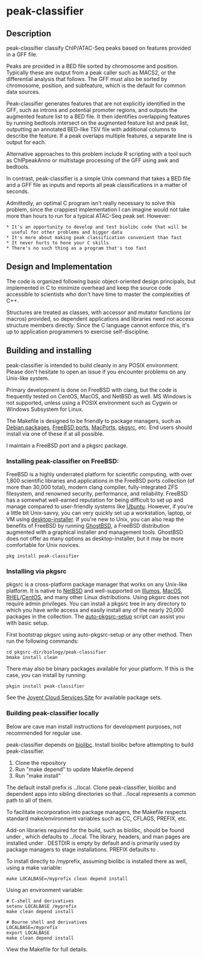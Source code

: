 # peak-classifier

## Description

peak-classifier classify ChIP/ATAC-Seq peaks based on features provided in
a GFF file.

Peaks are provided in a BED file sorted by chromosome and position.  Typically
these are output from a peak caller such as MACS2, or the differential
analysis that follows.  The GFF must also be sorted by chromosome, position,
and subfeature, which is the default for common data sources.

Peak-classifier generates features that are not explicitly identified in the
GFF, such as introns and potential promoter regions, and outputs the augmented
feature list to a BED file.  It then identifies overlapping features by
running bedtools intersect on the augmented feature list and peak list,
outputting an annotated BED-like TSV file with additional columns to describe
the feature.  If a peak overlaps multiple features, a separate line is output
for each.

Alternative approaches to this problem include R scripting with a tool such
as ChIPpeakAnno or multistage processing of the GFF using awk and bedtools.

In contrast, peak-classifier is a simple Unix command that takes a BED file
and a GFF file as inputs and reports all peak classifications in a matter of
seconds.

Admittedly, an optimal C program isn't really necessary to solve this problem,
since the crappiest implementation I can imagine would not take more than
hours to run for a typical ATAC-Seq peak set.  However:

    * It's an opportunity to develop and test biolibc code that will be
      useful for other problems and bigger data
    * It's more about making peak classification convenient than fast
    * It never hurts to hone your C skills
    * There's no such thing as a program that's too fast

## Design and Implementation

The code is organized following basic object-oriented design principals, but
implemented in C to minimize overhead and keep the source code accessible to
scientists who don't have time to master the complexities of C++.

Structures are treated as classes, with accessor and mutator functions
(or macros) provided, so dependent applications and libraries need not access
structure members directly.  Since the C language cannot enforce this, it's
up to application programmers to exercise self-discipline.

## Building and installing

peak-classifier is intended to build cleanly in any POSIX environment.  Please
don't hesitate to open an issue if you encounter problems on any
Unix-like system.

Primary development is done on FreeBSD with clang, but the code is frequently
tested on CentOS, MacOS, and NetBSD as well.  MS Windows is not supported,
unless using a POSIX environment such as Cygwin or Windows Subsystem for Linux.

The Makefile is designed to be friendly to package managers, such as
[Debian packages](https://www.debian.org/distrib/packages),
[FreeBSD ports](https://www.freebsd.org/ports/),
[MacPorts](https://www.macports.org/), [pkgsrc](https://pkgsrc.org/), etc.
End users should install via one of these if at all possible.

I maintain a FreeBSD port and a pkgsrc package.

### Installing peak-classifier on FreeBSD:

FreeBSD is a highly underrated platform for scientific computing, with over
1,800 scientific libraries and applications in the FreeBSD ports collection
(of more than 30,000 total), modern clang compiler, fully-integrated ZFS
filesystem, and renowned security, performance, and reliability.
FreeBSD has a somewhat well-earned reputation for being difficult to set up
and manage compared to user-friendly systems like [Ubuntu](https://ubuntu.com/).
However, if you're a little bit Unix-savvy, you can very quickly set up a
workstation, laptop, or VM using
[desktop-installer](http://www.acadix.biz/desktop-installer.php).  If
you're new to Unix, you can also reap the benefits of FreeBSD by running
[GhostBSD](https://ghostbsd.org/), a FreeBSD distribution augmented with a
graphical installer and management tools.  GhostBSD does not offer as many
options as desktop-installer, but it may be more comfortable for Unix novices.

```
pkg install peak-classifier
```

### Installing via pkgsrc

pkgsrc is a cross-platform package manager that works on any Unix-like
platform. It is native to [NetBSD](https://www.netbsd.org/) and well-supported
on [Illumos](https://illumos.org/), [MacOS](https://www.apple.com/macos/),
[RHEL](https://www.redhat.com)/[CentOS](https://www.centos.org/), and
many other Linux distributions.
Using pkgsrc does not require admin privileges.  You can install a pkgsrc
tree in any directory to which you have write access and easily install any
of the nearly 20,000 packages in the collection.  The
[auto-pkgsrc-setup](http://netbsd.org/~bacon/) script can assist you with
basic setup.

First bootstrap pkgsrc using auto-pkgsrc-setup or any
other method.  Then run the following commands:

```
cd pkgsrc-dir/biology/peak-classifier
bmake install clean
```

There may also be binary packages available for your platform.  If this is
the case, you can install by running:

```
pkgin install peak-classifier
```

See the [Joyent Cloud Services Site](https://pkgsrc.joyent.com/) for
available package sets.

### Building peak-classifier locally

Below are cave man install instructions for development purposes, not
recommended for regular use.

peak-classifier depends on [biolibc](https://github.com/outpaddling/biolibc).
Install biolibc before attempting to build peak-classifier.

1. Clone the repository
2. Run "make depend" to update Makefile.depend
3. Run "make install"

The default install prefix is ../local.  Clone peak-classifier, biolibc and dependent
apps into sibling directories so that ../local represents a common path to all
of them.

To facilitate incorporation into package managers, the Makefile respects
standard make/environment variables such as CC, CFLAGS, PREFIX, etc.  

Add-on libraries required for the build, such as biolibc, should be found
under , which defaults to ../local.
The library, headers, and man pages are installed under
.  DESTDIR is empty by default and is primarily used by
package managers to stage installations.  PREFIX defaults to .

To install directly to /myprefix, assuming biolibc is installed there as well,
using a make variable:

```
make LOCALBASE=/myprefix clean depend install
```

Using an environment variable:

```
# C-shell and derivatives
setenv LOCALBASE /myprefix
make clean depend install

# Bourne shell and derivatives
LOCALBASE=/myprefix
export LOCALBASE
make clean depend install
```

View the Makefile for full details.
